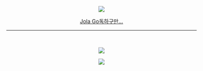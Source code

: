 <p align="center">
    <img src=https://gist.github.com/GeekTree0101/05d338bb59109fc71871711c6fa49377/raw/3ff868ffcf2f84d419c392667335fe7e9f1bf155/dancing-gopher.gif />
</p>

<p align="center"><a href="https://golang.org/doc/">Jola Go독하구만...</a></p>

___

</br>

<p align="center">
  <img align="center" src="https://github-readme-stats.vercel.app/api/top-langs/?username=wjdqhry&layout=compact" />
</p>
<p align="center">
  <img align="center" src="https://github-readme-stats.vercel.app/api?username=wjdqhry&count_private=true&show_icons=true&theme=radical" />
</p>

